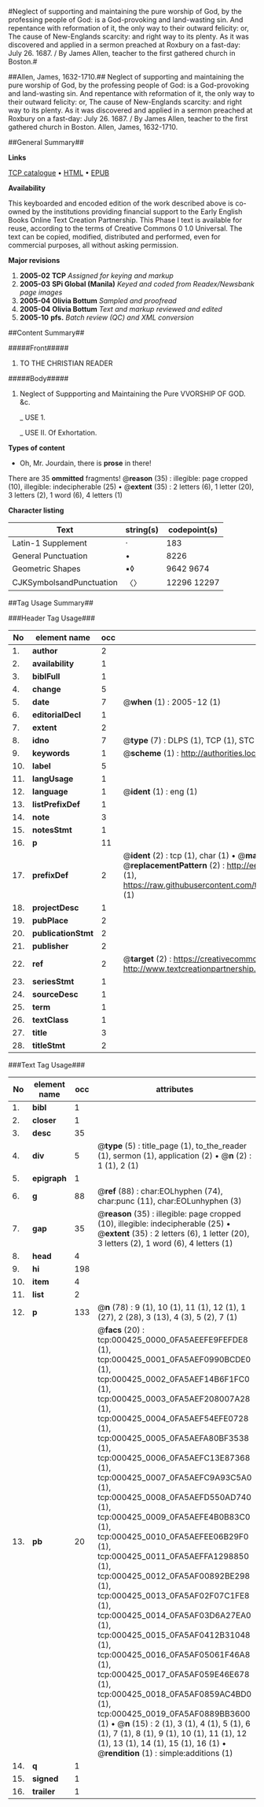 #Neglect of supporting and maintaining the pure worship of God, by the professing people of God: is a God-provoking and land-wasting sin. And repentance with reformation of it, the only way to their outward felicity: or, The cause of New-Englands scarcity: and right way to its plenty. As it was discovered and applied in a sermon preached at Roxbury on a fast-day: July 26. 1687. / By James Allen, teacher to the first gathered church in Boston.#

##Allen, James, 1632-1710.##
Neglect of supporting and maintaining the pure worship of God, by the professing people of God: is a God-provoking and land-wasting sin. And repentance with reformation of it, the only way to their outward felicity: or, The cause of New-Englands scarcity: and right way to its plenty. As it was discovered and applied in a sermon preached at Roxbury on a fast-day: July 26. 1687. / By James Allen, teacher to the first gathered church in Boston.
Allen, James, 1632-1710.

##General Summary##

**Links**

[TCP catalogue](http://www.ota.ox.ac.uk/tcp/)  • 
[HTML](http://tei.it.ox.ac.uk/tcp/Texts-HTML/free/N00/N00349.html)  • 
[EPUB](http://tei.it.ox.ac.uk/tcp/Texts-EPUB/free/N00/N00349.epub)

**Availability**

This keyboarded and encoded edition of the
	       work described above is co-owned by the institutions
	       providing financial support to the Early English Books
	       Online Text Creation Partnership. This Phase I text is
	       available for reuse, according to the terms of Creative
	       Commons 0 1.0 Universal. The text can be copied,
	       modified, distributed and performed, even for
	       commercial purposes, all without asking permission.

**Major revisions**

1. __2005-02__ __TCP__ *Assigned for keying and markup*
1. __2005-03__ __SPi Global (Manila)__ *Keyed and coded from Readex/Newsbank page images*
1. __2005-04__ __Olivia Bottum__ *Sampled and proofread*
1. __2005-04__ __Olivia Bottum__ *Text and markup reviewed and edited*
1. __2005-10__ __pfs.__ *Batch review (QC) and XML conversion*

##Content Summary##

#####Front#####

1. TO THE CHRISTIAN READER

#####Body#####

1. Neglect of Suppporting and Maintaining the Pure VVORSHIP OF GOD. &c.

    _ USE 1.

    _ USE II. Of Exhortation.

**Types of content**

  * Oh, Mr. Jourdain, there is **prose** in there!

There are 35 **ommitted** fragments! 
 @__reason__ (35) : illegible: page cropped (10), illegible: indecipherable (25)  •  @__extent__ (35) : 2 letters (6), 1 letter (20), 3 letters (2), 1 word (6), 4 letters (1)

**Character listing**


|Text|string(s)|codepoint(s)|
|---|---|---|
|Latin-1 Supplement|·|183|
|General Punctuation|•|8226|
|Geometric Shapes|▪◊|9642 9674|
|CJKSymbolsandPunctuation|〈〉|12296 12297|

##Tag Usage Summary##

###Header Tag Usage###

|No|element name|occ|attributes|
|---|---|---|---|
|1.|__author__|2||
|2.|__availability__|1||
|3.|__biblFull__|1||
|4.|__change__|5||
|5.|__date__|7| @__when__ (1) : 2005-12 (1)|
|6.|__editorialDecl__|1||
|7.|__extent__|2||
|8.|__idno__|7| @__type__ (7) : DLPS (1), TCP (1), STC (2), NOTIS (1), IMAGE-SET (1), EVANS-CITATION (1)|
|9.|__keywords__|1| @__scheme__ (1) : http://authorities.loc.gov/ (1)|
|10.|__label__|5||
|11.|__langUsage__|1||
|12.|__language__|1| @__ident__ (1) : eng (1)|
|13.|__listPrefixDef__|1||
|14.|__note__|3||
|15.|__notesStmt__|1||
|16.|__p__|11||
|17.|__prefixDef__|2| @__ident__ (2) : tcp (1), char (1)  •  @__matchPattern__ (2) : ([0-9\-]+):([0-9IVX]+) (1), (.+) (1)  •  @__replacementPattern__ (2) : http://eebo.chadwyck.com/downloadtiff?vid=$1&page=$2 (1), https://raw.githubusercontent.com/textcreationpartnership/Texts/master/tcpchars.xml#$1 (1)|
|18.|__projectDesc__|1||
|19.|__pubPlace__|2||
|20.|__publicationStmt__|2||
|21.|__publisher__|2||
|22.|__ref__|2| @__target__ (2) : https://creativecommons.org/publicdomain/zero/1.0/ (1), http://www.textcreationpartnership.org/docs/. (1)|
|23.|__seriesStmt__|1||
|24.|__sourceDesc__|1||
|25.|__term__|1||
|26.|__textClass__|1||
|27.|__title__|3||
|28.|__titleStmt__|2||


###Text Tag Usage###

|No|element name|occ|attributes|
|---|---|---|---|
|1.|__bibl__|1||
|2.|__closer__|1||
|3.|__desc__|35||
|4.|__div__|5| @__type__ (5) : title_page (1), to_the_reader (1), sermon (1), application (2)  •  @__n__ (2) : 1 (1), 2 (1)|
|5.|__epigraph__|1||
|6.|__g__|88| @__ref__ (88) : char:EOLhyphen (74), char:punc (11), char:EOLunhyphen (3)|
|7.|__gap__|35| @__reason__ (35) : illegible: page cropped (10), illegible: indecipherable (25)  •  @__extent__ (35) : 2 letters (6), 1 letter (20), 3 letters (2), 1 word (6), 4 letters (1)|
|8.|__head__|4||
|9.|__hi__|198||
|10.|__item__|4||
|11.|__list__|2||
|12.|__p__|133| @__n__ (78) : 9 (1), 10 (1), 11 (1), 12 (1), 1 (27), 2 (28), 3 (13), 4 (3), 5 (2), 7 (1)|
|13.|__pb__|20| @__facs__ (20) : tcp:000425_0000_0FA5AEEFE9FEFDE8 (1), tcp:000425_0001_0FA5AEF0990BCDE0 (1), tcp:000425_0002_0FA5AEF14B6F1FC0 (1), tcp:000425_0003_0FA5AEF208007A28 (1), tcp:000425_0004_0FA5AEF54EFE0728 (1), tcp:000425_0005_0FA5AEFA80BF3538 (1), tcp:000425_0006_0FA5AEFC13E87368 (1), tcp:000425_0007_0FA5AEFC9A93C5A0 (1), tcp:000425_0008_0FA5AEFD550AD740 (1), tcp:000425_0009_0FA5AEFE4B0B83C0 (1), tcp:000425_0010_0FA5AEFEE06B29F0 (1), tcp:000425_0011_0FA5AEFFA1298850 (1), tcp:000425_0012_0FA5AF00892BE298 (1), tcp:000425_0013_0FA5AF02F07C1FE8 (1), tcp:000425_0014_0FA5AF03D6A27EA0 (1), tcp:000425_0015_0FA5AF0412B31048 (1), tcp:000425_0016_0FA5AF05061F46A8 (1), tcp:000425_0017_0FA5AF059E46E678 (1), tcp:000425_0018_0FA5AF0859AC4BD0 (1), tcp:000425_0019_0FA5AF0889BB3600 (1)  •  @__n__ (15) : 2 (1), 3 (1), 4 (1), 5 (1), 6 (1), 7 (1), 8 (1), 9 (1), 10 (1), 11 (1), 12 (1), 13 (1), 14 (1), 15 (1), 16 (1)  •  @__rendition__ (1) : simple:additions (1)|
|14.|__q__|1||
|15.|__signed__|1||
|16.|__trailer__|1||
